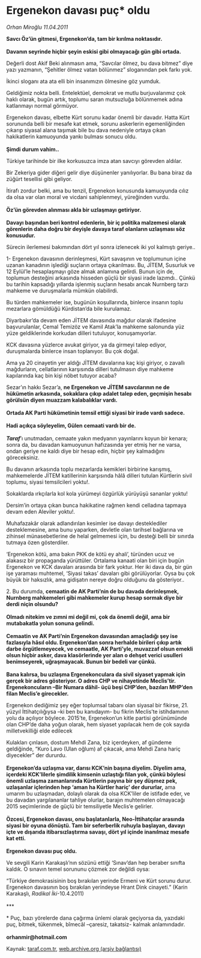 # Ergenekon davası puç* oldu

*Orhan Miroğlu 11.04.2011*

<div class="yazi"><p><b>Savcı Öz’ün gitmesi, Ergenekon’da, tam bir kırılma noktasıdır.<br/><br/></b><b>Davanın seyrinde hiçbir şeyin eskisi gibi olmayacağı gün gibi ortada.</b></p>
<p>Değerli dost Akif Beki alınmasın ama, “Savcılar ölmez, bu dava bitmez” diye yazı yazmanın, “Şehitler ölmez vatan bölünmez” sloganından pek farkı yok.</p>
<p>İkinci sloganı ata ata elli bin insanımızın ölmesine göz yumduk. </p>
<p>Geldiğimiz nokta belli. Entelektüel, demokrat ve mutlu burjuvalarımız çok haklı olarak, bugün artık, toplumu saran mutsuzluğa bölünmemek adına katlanmayı normal görmüyor.</p>
<p>Ergenekon davası, elbette Kürt sorunu kadar önemli bir davadır. Hatta Kürt sorununda belli bir mesafe kat etmek, sorunu askerlerin egemenliğinden çıkarıp siyasal alana taşımak bile bu dava nedeniyle ortaya çıkan hakikatlerin kamuoyunda yankı bulması sonucu oldu.<br/><br/><b>Şimdi durum vahim.. </b></p>
<p>Türkiye tarihinde bir ilke korkusuzca imza atan savcıyı görevden aldılar. </p>
<p>Bir Zekeriya gider diğeri gelir diye düşünenler yanılıyorlar. Bu bana biraz da züğürt tesellisi gibi geliyor. </p>
<p>İtirafı zordur belki, ama bu tenzil, Ergenekon konusunda kamuoyunda cılız da olsa var olan moral ve vicdani sahiplenmeyi, yüreğinden vurdu.<br/><br/><b>Öz’ün görevden alınması akla bir uzlaşmayı getiriyor.<br/><br/></b><b>Davayı başından beri kontrol edenlerin, bir iç politika malzemesi olarak görenlerin daha doğru bir deyişle davaya taraf olanların uzlaşması söz konusudur.</b></p>
<p>Sürecin ilerlemesi bakımından dört yıl sonra izlenecek iki yol kalmıştı geriye..</p>
<p>1- Ergenekon davasının derinleşmesi, Kürt savaşının ve toplumunun içine uzanan kanadının işlediği suçların ortaya çıkarılması. Bu, JİTEM, Susurluk ve 12 Eylül’le hesaplaşmayı göze almak anlamına gelirdi. Bunun için de, toplumun desteğini arkasında hisseden güçlü bir siyasi irade lazımdı.. Çünkü bu tarihin kapsadığı yıllarda işlenmiş suçların hesabı ancak Nurnberg tarzı mahkeme ve duruşmalarla mümkün olabilirdi.</p>
<p>Bu türden mahkemeler ise, bugünün koşullarında, binlerce insanın toplu mezarlara gömüldüğü Kürdistan’da bile kurulamaz.</p>
<p>Diyarbakır’da devam eden JİTEM davasında mağdur olarak ifadesine başvurulanlar, Cemal Temizöz ve Kamil Atak’la mahkeme salonunda yüz yüze geldiklerinde korkudan dilleri tutuluyor, konuşamıyorlar. </p>
<p>KCK davasına yüzlerce avukat giriyor, ya da girmeyi talep ediyor, duruşmalarda binlerce insan toplanıyor. Bu çok doğal.</p>
<p>Ama ya 20 cinayetin yer aldığı JİTEM davalarına kaç kişi giriyor, o zavallı mağdurların, cellatlarının karşısında dilleri tutulmasın diye mahkeme kapılarında kaç bin kişi nöbet tutuyor acaba? </p>
<p>Sezar’ın hakkı Sezar’a, <b>ne Ergenekon ve JİTEM savcılarının ne de hükümetin arkasında, sokaklara çıkıp adalet talep eden, geçmişin hesabı görülsün diyen muazzam kalabalıklar vardı. <br/><br/></b><b>Ortada AK Parti hükümetinin temsil ettiği siyasi bir irade vardı sadece.<br/><br/></b><b>Hadi açıkça söyleyelim, Gülen cemaati vardı bir de.<br/><br/></b><b><i>Taraf</i></b>’ı unutmadan, cemaate yakın medyanın yayınlarını koyun bir kenara; sonra da, bu davadan kamuoyunun hafızasında yer etmiş her ne varsa, ondan geriye ne kaldı diye bir hesap edin, hiçbir şey kalmadığını göreceksiniz.</p>
<p>Bu davanın arkasında toplu mezarlarda kemikleri birbirine karışmış, mahkemelerde JİTEM katillerinin karşısında hâlâ dilleri tutulan Kürtlerin sivil toplumu, siyasi temsilcileri yoktu!. </p>
<p>Sokaklarda ırkçılarla kol kola yürümeyi özgürlük yürüyüşü sananlar yoktu!</p>
<p>Dersim’in ortaya çıkan bunca hakikatine rağmen kendi celladına tapmaya devam eden Aleviler yoktu!.</p>
<p>Muhafazakâr olarak adlandırılan kesimler ise davayı desteklediler desteklemesine, ama bunu yaparken, devletle olan tarihsel bağlarına ve zihinsel münasebetlerine de helal gelmemesi için, bu desteği belli bir sınırda tutmaya özen gösterdiler. </p>
<p>‘Ergenekon kötü, ama bakın PKK de kötü ey ahali’, türünden ucuz ve alakasız bir propaganda yürüttüler. Ortalama kanaati olan biri için bugün Ergenekon ve KCK davaları arasında bir fark yoktur. Her iki dava da, bir gün işe yaraması muhtemel, ‘Siyasi takas’ davaları gibi görülüyorlar. Oysa bu çok büyük bir haksızlık, ama gidişatın nereye doğru olduğunu da gösteriyor.. </p>
<p>2. Bu durumda, <b>cemaatin de AK Parti’nin de bu davada derinleşmek, Nurnberg mahkemeleri gibi mahkemeler kurup hesap sormak diye bir derdi niçin olsundu?</b> <br/><br/><b>Olmadı nitekim ve zımni mi değil mi, çok da önemli değil, ama bir mutabakatla yolun sonuna gelindi. <br/><br/></b><b>Cemaatin ve AK Parti’nin Ergenekon davasından amaçladığı şey ise fazlasıyla hâsıl oldu. Ergenekon’dan sonra herhalde birileri çıkıp artık darbe örgütlemeyecek, ve cemaatle, AK Parti’yle, muvazzaf olsun emekli olsun hiçbir asker, dava klasörlerinde yer alan o dehşet verici usulleri benimseyerek, uğraşmayacak. Bunun bir bedeli var çünkü.<br/><br/></b><b>Bana kalırsa, bu uzlaşma Ergenekonculara da sivil siyaset yapmak için gerçek bir adres gösteriyor. O adres CHP ve nihayetinde Meclis’tir. Ergenekoncuların –Bir Numara dâhil- üçü beşi CHP’den, bazıları MHP’den filan Meclis’e girecekler. </b></p>
<p>Ergenekon dediğimiz şey eğer toplumsal tabanı olan siyasal bir fikirse, 21. yüzyıl İttihatçılığıysa –ki ben bu kanıdayım- bu fikrin Meclis’te istihdamının yolu da açılıyor böylece. 2015’te, Ergenekon’un kitle partisi görünümünde olan CHP’de daha yoğun olarak, hem siyaset yapılacak hem de çok sayıda milletvekilliği elde edilecek </p>
<p>Kulakları çınlasın, dostum Mehdi Zana, biz içerdeyken, af gündeme geldiğinde, “Kuro Lavo (Ulan oğlum) af çıkacak, ama Mehdi Zana hariç diyecekler” der dururdu. <br/><br/><b>Ergenekon’da uzlaşma var, darısı KCK’nin başına diyelim. Diyelim ama, içerdeki KCK’lilerle şimdilik kimsenin uzlaştığı filan yok, çünkü böylesi önemli uzlaşma zamanlarında Kürtlerin payına bir şey düşmez pek, uzlaşanlar içlerinden hep ‘aman ha Kürtler hariç’ der dururlar,</b> ama umarım bu uzlaşmadan, dolaylı olarak da olsa KCK’liler de istifade eder, ve bu davadan yargılananlar tahliye olurlar, barajın muhtemelen olmayacağı 2015 seçimlerinde de güçlü bir temsiliyetle Meclis’e gelirler.<br/><br/><b>Özcesi, Ergenekon davası, onu başlatanlarla, Neo-İttihatçılar arasında siyasi bir oyuna dönüştü. Tam bir seferberlik ruhuyla başlayan, davayı içte ve dışarıda itibarsızlaştırma savaşı, dört yıl içinde inanılmaz mesafe kat etti.<br/><br/></b><b>Ergenekon davası puç oldu.</b></p>
<p>Ve sevgili Karin Karakaşlı’nın sözünü ettiği ‘Sınav’dan hep beraber sınıfta kaldık. O sınavın temel sorununu çözmek zor değildi oysa:</p>
<p>“Türkiye demokrasisinin boş bırakılan yerinde Ermeni ve Kürt sorunu durur. Ergenekon davasının boş bırakılan yerindeyse Hrant Dink cinayeti.” (Karin Karakaşlı, <i>Radikal İki</i>-10.4.2011)<br/><br/>***</p>
<p>* Puç, bazı yörelerde dana çağırma ünlemi olarak geçiyorsa da, yazıdaki puç, bitmek, tükenmek, bîmecâl –çaresiz, takatsiz- kalmak anlamındadır.<br/><br/><b>orhanmir@hotmail.com</b></p>
</div>

Kaynak: [taraf.com.tr](http://www.taraf.com.tr/orhan-miroglu/makale-ergenekon-davasi-puc-oldu.htm), [web.archive.org (arşiv bağlantısı)](http://web.archive.org/web/20130721103238/http://www.taraf.com.tr/orhan-miroglu/makale-ergenekon-davasi-puc-oldu.htm)
